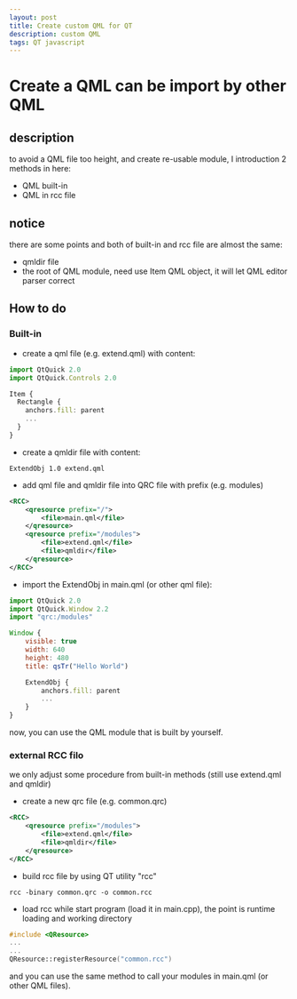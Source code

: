 ```yaml
---
layout: post
title: Create custom QML for QT
description: custom QML
tags: QT javascript
---
```


# Create a QML can be import by other QML
## description
to avoid a QML file too height, and create re-usable module, I introduction 2 methods in here:
* QML built-in
* QML in rcc file

## notice
there are some points and both of built-in and rcc file are almost the same:
* qmldir file
* the root of QML module, need use Item QML object, it will let QML editor parser correct

## How to do
### Built-in
* create a qml file (e.g. extend.qml) with content:

```javascript
import QtQuick 2.0
import QtQuick.Controls 2.0

Item {
  Rectangle {
    anchors.fill: parent
    ...
  }
}
```

* create a qmldir file with content:

```
ExtendObj 1.0 extend.qml
```

* add qml file and qmldir file into QRC file with prefix (e.g. modules)

```xml
<RCC>
    <qresource prefix="/">
        <file>main.qml</file>
    </qresource>
    <qresource prefix="/modules">
        <file>extend.qml</file>
        <file>qmldir</file>
    </qresource>
</RCC>
```

* import the ExtendObj in main.qml (or other qml file):

```javascript
import QtQuick 2.0
import QtQuick.Window 2.2
import "qrc:/modules"

Window {
    visible: true
    width: 640
    height: 480
    title: qsTr("Hello World")

    ExtendObj {
        anchors.fill: parent
        ...
    }
}

```

now, you can use the QML module that is built by yourself.

### external RCC filo

we only adjust some procedure from built-in methods (still use extend.qml and qmldir)

* create a new qrc file (e.g. common.qrc)

```xml
<RCC>
    <qresource prefix="/modules">
        <file>extend.qml</file>
        <file>qmldir</file>
    </qresource>
</RCC>
```

* build rcc file by using QT utility "rcc"

```shell
rcc -binary common.qrc -o common.rcc
```

* load rcc while start program (load it in main.cpp), the point is runtime loading and working directory

```c++
#include <QResource>
...
...
QResource::registerResource("common.rcc")
```

and you can use the same method to call your modules in main.qml (or other QML files).
